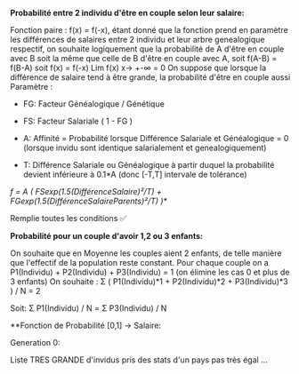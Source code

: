 **Probabilité entre 2 individu d'être en couple selon leur salaire:** 

Fonction paire : f(x) = f(-x), étant donné que la fonction prend en paramètre les différences de salaires entre 2 individu et leur arbre genealogique respectif, on souhaite logiquement que la probabilité de A d'être en couple avec B soit la même que celle de B d'être en couple avec A, soit f(A-B) = f(B-A) soit f(x) = f(-x)
Lim f(x) x-> +-∞ = 0 On suppose que lorsque la différence de salaire tend à être grande, la probabilité d'être en couple aussi
Paramètre :

- FG: Facteur Généalogique / Génétique

- FS: Facteur Salariale ( 1 - FG )

- A: Affinité = Probabilité lorsque Différence Salariale et Généalogique = 0 (lorsque invidu sont identique salarialement et       genealogiquement)

- T: Différence Salariale ou Généalogique à partir duquel la probabilité devient inférieure à 0.1*A (donc [-T,T] intervale de tolérance)


**f = A *( FS*exp(1.5*(DifférenceSalaire)²/T) + FG*exp(1.5*(DifférenceSalaireParents)²/T) )**


Remplie toutes les conditions ✅


**Probabilité pour un couple d'avoir 1,2 ou 3 enfants:**

On souhaite que en Moyenne les couples aient 2 enfants, de telle manière que l'effectif de la population reste constant.
Pour chaque couple on a P1(Individu) + P2(Individu) + P3(Individu) = 1 (on élimine les cas 0 et plus de 3 enfants)
On souhaite :  Σ ( P1(Individu)*1 + P2(Individu)*2 + P3(Individu)*3 ) / N = 2

Soit: Σ P1(Individu) / N = Σ P3(Individu) / N


**Fonction de Probabilité [0,1] -> Salaire:

Generation 0:

Liste TRES GRANDE d'invidus pris des stats d'un pays pas très égal ...
